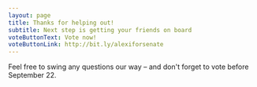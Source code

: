 ```yaml
---
layout: page
title: Thanks for helping out!
subtitle: Next step is getting your friends on board
voteButtonText: Vote now!
voteButtonLink: http://bit.ly/alexiforsenate
---
```


Feel free to swing any questions our way – and don't forget to vote before September 22.
